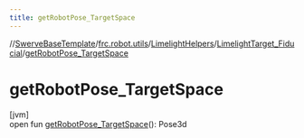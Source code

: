 ```yaml
---
title: getRobotPose_TargetSpace
---
```

//[SwerveBaseTemplate](../../../../index.html)/[frc.robot.utils](../../index.html)/[LimelightHelpers](../index.html)/[LimelightTarget_Fiducial](index.html)/[getRobotPose_TargetSpace](get-robot-pose_-target-space.html)



# getRobotPose_TargetSpace



[jvm]\
open fun [getRobotPose_TargetSpace](get-robot-pose_-target-space.html)(): Pose3d




